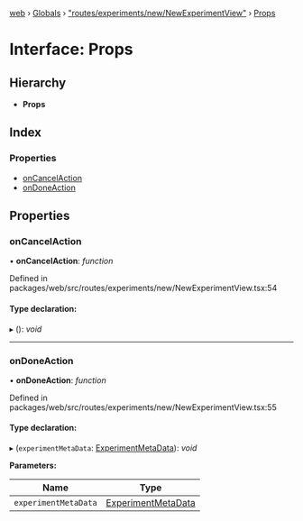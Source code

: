 [web](../README.md) › [Globals](../globals.md) › ["routes/experiments/new/NewExperimentView"](../modules/_routes_experiments_new_newexperimentview_.md) › [Props](_routes_experiments_new_newexperimentview_.props.md)

# Interface: Props

## Hierarchy

* **Props**

## Index

### Properties

* [onCancelAction](_routes_experiments_new_newexperimentview_.props.md#oncancelaction)
* [onDoneAction](_routes_experiments_new_newexperimentview_.props.md#ondoneaction)

## Properties

###  onCancelAction

• **onCancelAction**: *function*

Defined in packages/web/src/routes/experiments/new/NewExperimentView.tsx:54

#### Type declaration:

▸ (): *void*

___

###  onDoneAction

• **onDoneAction**: *function*

Defined in packages/web/src/routes/experiments/new/NewExperimentView.tsx:55

#### Type declaration:

▸ (`experimentMetaData`: [ExperimentMetaData](_routes_experiments_new_newexperimentview_.experimentmetadata.md)): *void*

**Parameters:**

Name | Type |
------ | ------ |
`experimentMetaData` | [ExperimentMetaData](_routes_experiments_new_newexperimentview_.experimentmetadata.md) |
